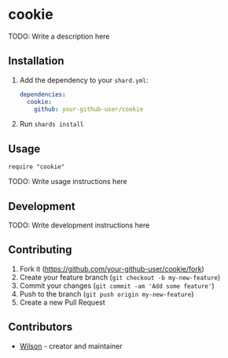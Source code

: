 # cookie

TODO: Write a description here

## Installation

1. Add the dependency to your `shard.yml`:

   ```yaml
   dependencies:
     cookie:
       github: your-github-user/cookie
   ```

2. Run `shards install`

## Usage

```crystal
require "cookie"
```

TODO: Write usage instructions here

## Development

TODO: Write development instructions here

## Contributing

1. Fork it (<https://github.com/your-github-user/cookie/fork>)
2. Create your feature branch (`git checkout -b my-new-feature`)
3. Commit your changes (`git commit -am 'Add some feature'`)
4. Push to the branch (`git push origin my-new-feature`)
5. Create a new Pull Request

## Contributors

- [Wilson](https://github.com/your-github-user) - creator and maintainer
